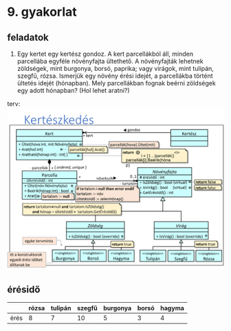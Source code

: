 # 9. gyakorlat

## feladatok

1. Egy kertet egy kertész gondoz. A kert parcellákból áll, minden parcellába egyféle növényfajta ültethető. A növényfajták lehetnek zöldségek, mint burgonya, borsó, paprika; vagy virágok, mint tulipán, szegfű, rózsa. Ismerjük egy növény érési idejét, a parcellákba történt ültetés idejét (hónapban). Mely parcellákban fognak beérni zöldségek egy adott hónapban? (Hol lehet aratni?)

terv:
![image](./img/fel1.png)

## érésidő

|      | rózsa | tulipán | szegfű | burgonya | borsó | hagyma |
|------|-------|---------|--------|----------|-------|--------|
| érés | 8     | 7       | 10     | 5        | 3     | 4      |
